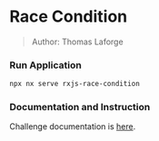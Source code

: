 # Race Condition

> Author: Thomas Laforge

### Run Application

```bash
npx nx serve rxjs-race-condition
```

### Documentation and Instruction

Challenge documentation is [here](https://angular-challenges.vercel.app/challenges/rxjs/14-race-condition.md/).

